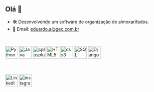 ## Olá 👋


- 🛠️ Desenvolvendo um software de organização de almoxarifados.
- 📧 Email: eduardo.a@gec.com.br

##
<div style="display: inline_block"><br>
<img src="https://cdn.jsdelivr.net/gh/devicons/devicon@latest/icons/python/python-plain.svg" alt="Python" width="40" height="40"/>
<img src="https://cdn.jsdelivr.net/gh/devicons/devicon@latest/icons/java/java-plain.svg" alt="Java" width="40" height="40"/>
<img src="https://cdn.jsdelivr.net/gh/devicons/devicon@latest/icons/cplusplus/cplusplus-plain.svg" alt="cplusplus" width="40" height="40" />
<img src="https://cdn.jsdelivr.net/gh/devicons/devicon@latest/icons/html5/html5-plain.svg" alt="HTML5" width="40" height="40" />
<img src="https://cdn.jsdelivr.net/gh/devicons/devicon@latest/icons/css3/css3-plain.svg" alt="css3" width="40" height="40" />
<img src="https://cdn.jsdelivr.net/gh/devicons/devicon@latest/icons/mysql/mysql-original.svg" alt=SQL width="40" height="40" />
<img src="https://cdn.jsdelivr.net/gh/devicons/devicon@latest/icons/django/django-plain.svg" alt=Django width="40" height="40" />
</div>

##
<div style="display: inline_block"><br>
<a href="https://www.linkedin.com/in/eduardo-augusto-fonseca-rezende-3b8b9432a/" target="_blank"><img src="https://cdn.jsdelivr.net/npm/simple-icons@v9/icons/linkedin.svg" alt="LinkedIn" width="40" height="40"/></a>
<a href="https://www.instagram.com/eduarado.agosto/" target="_blank"> <img src="https://cdn.jsdelivr.net/npm/simple-icons@v9/icons/instagram.svg" alt="instagram" width="40" height="40"/></a>
</div>
